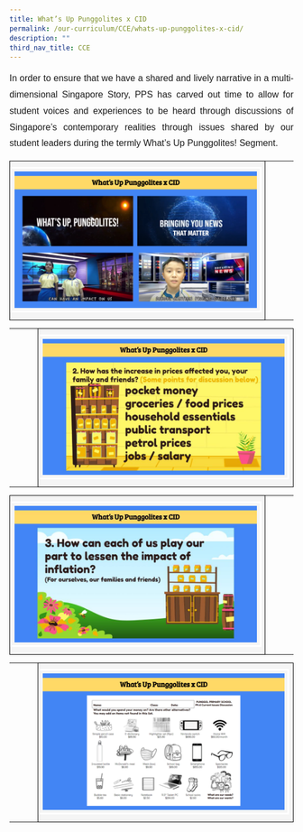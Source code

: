 ```yaml
---
title: What’s Up Punggolites x CID
permalink: /our-curriculum/CCE/whats-up-punggolites-x-cid/
description: ""
third_nav_title: CCE
---
```

<p style="font-family:Arial; font-size:16px; text-align:justify; line-height:1.8">In order to ensure that we have a shared and lively narrative in a multi-dimensional Singapore Story, PPS has carved out time to allow for student voices and experiences to be heard through discussions of Singapore’s contemporary realities through issues shared by our student leaders during the termly What’s Up Punggolites! Segment.</p>

<table><tbody>
	<tr>
	<td style="border:1px solid black; padding:10px 0px 10px 0px; background-color:whitesmoke" width="90%"><img src="/images/CCE/CID%20x%20Whatsup%201.jpeg" style="width:95%; border:3px solid white; background-color:whitesmoke; padding:5px;"></td>
	<td></td>
	</tr>
</tbody></table>

<table><tbody>
	<tr>
	<td></td>
	<td style="border:1px solid black; padding:10px 0px 10px 0px; background-color:whitesmoke" width="90%"><img src="/images/CCE/CID%20x%20Whatsup%202.jpeg" style="width:95%; border:3px solid white; background-color:whitesmoke; padding:5px;"></td>
	</tr>
	</tbody></table>

<table><tbody>
	<tr>
	<td style="border:1px solid black; padding:10px 0px 10px 0px; background-color:whitesmoke" width="90%"><img src="/images/CCE/CID%20x%20Whatsup%203.jpeg" style="width:95%; border:3px solid white; background-color:whitesmoke; padding:5px;"></td>
	<td></td>
	</tr>
</tbody></table>

<table><tbody>
	<tr>
	<td></td>
	<td style="border:1px solid black; padding:10px 0px 10px 0px; background-color:whitesmoke" width="90%"><img src="/images/CCE/CID%20x%20Whatsup%204.jpeg" style="width:95%; border:3px solid white; background-color:whitesmoke; padding:5px;"></td>
	</tr>
	</tbody></table>
